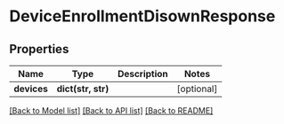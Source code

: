 # DeviceEnrollmentDisownResponse

## Properties
Name | Type | Description | Notes
------------ | ------------- | ------------- | -------------
**devices** | **dict(str, str)** |  | [optional] 

[[Back to Model list]](../README.md#documentation-for-models) [[Back to API list]](../README.md#documentation-for-api-endpoints) [[Back to README]](../README.md)



